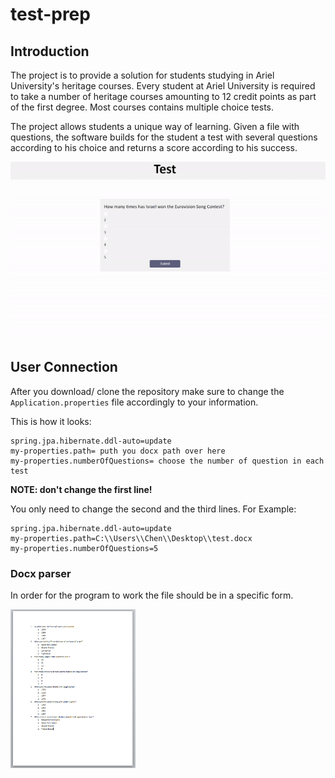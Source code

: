 # test-prep
## Introduction
The project is to provide a solution for students studying in Ariel University's heritage courses.
Every student at Ariel University is required to take a number of heritage courses amounting to 12
 credit points as part of the first degree. Most courses contains multiple choice tests.
 
 The project allows students a unique way of learning. Given a file with questions,
  the software builds for the student a test with several questions according to his
   choice and returns a score according to his success.
   
![](Readme/demonstration.gif)

## User Connection
After you download/ clone the repository make sure to change the `Application.properties` file accordingly to your information.

This is how it looks:
```
spring.jpa.hibernate.ddl-auto=update
my-properties.path= puth you docx path over here
my-properties.numberOfQuestions= choose the number of question in each test
```
**NOTE: don't change the first line!**

You only need to change the second and the third lines.
For Example:
```
spring.jpa.hibernate.ddl-auto=update
my-properties.path=C:\\Users\\Chen\\Desktop\\test.docx
my-properties.numberOfQuestions=5
```
### Docx parser
In order for the program to work the file should be in a specific form.

<img src="Readme/fileExample.png" width="200"> 